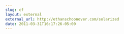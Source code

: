 ```yaml
---
slug: cf
layout: external
external_url: http://ethanschoonover.com/solarized
date: 2011-03-31T16:17:26-05:00
---
```

